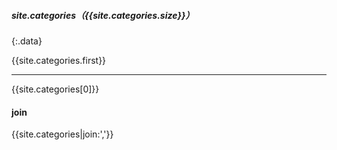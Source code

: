##### site.categories（{{site.categories.size}}）
{:.data}

{{site.categories.first}}<hr>

{{site.categories[0]}}

#### join
{{site.categories|join:','}}
